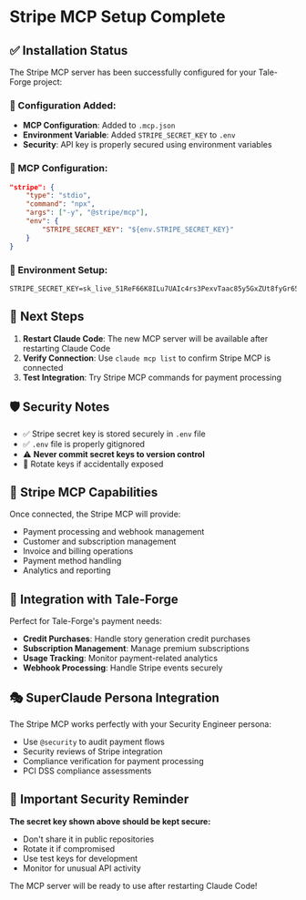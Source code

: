 # Stripe MCP Setup Complete

## ✅ Installation Status

The Stripe MCP server has been successfully configured for your Tale-Forge project:

### 📁 Configuration Added:
- **MCP Configuration**: Added to `.mcp.json`
- **Environment Variable**: Added `STRIPE_SECRET_KEY` to `.env`
- **Security**: API key is properly secured using environment variables

### 🔧 MCP Configuration:
```json
"stripe": {
    "type": "stdio",
    "command": "npx",
    "args": ["-y", "@stripe/mcp"],
    "env": {
        "STRIPE_SECRET_KEY": "${env.STRIPE_SECRET_KEY}"
    }
}
```

### 🔐 Environment Setup:
```env
STRIPE_SECRET_KEY=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
```

## 🚀 Next Steps

1. **Restart Claude Code**: The new MCP server will be available after restarting Claude Code
2. **Verify Connection**: Use `claude mcp list` to confirm Stripe MCP is connected
3. **Test Integration**: Try Stripe MCP commands for payment processing

## 🛡️ Security Notes

- ✅ Stripe secret key is stored securely in `.env` file
- ✅ `.env` file is properly gitignored
- ⚠️  **Never commit secret keys to version control**
- 🔄 Rotate keys if accidentally exposed

## 📖 Stripe MCP Capabilities

Once connected, the Stripe MCP will provide:
- Payment processing and webhook management
- Customer and subscription management
- Invoice and billing operations
- Payment method handling
- Analytics and reporting

## 🔧 Integration with Tale-Forge

Perfect for Tale-Forge's payment needs:
- **Credit Purchases**: Handle story generation credit purchases
- **Subscription Management**: Manage premium subscriptions
- **Usage Tracking**: Monitor payment-related analytics
- **Webhook Processing**: Handle Stripe events securely

## 🎭 SuperClaude Persona Integration

The Stripe MCP works perfectly with your Security Engineer persona:
- Use `@security` to audit payment flows
- Security reviews of Stripe integration
- Compliance verification for payment processing
- PCI DSS compliance assessments

## 🚨 Important Security Reminder

**The secret key shown above should be kept secure:**
- Don't share it in public repositories
- Rotate it if compromised
- Use test keys for development
- Monitor for unusual API activity

The MCP server will be ready to use after restarting Claude Code!